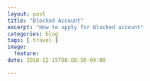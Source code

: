 ```yaml
---
layout: post
title: "Blocked Account"
excerpt: "How to apply for Blocked account"
categories: blog
tags: [ travel ]
image:
  feature:
date: 2018-12-15T08:08:50-04:00

---
```


